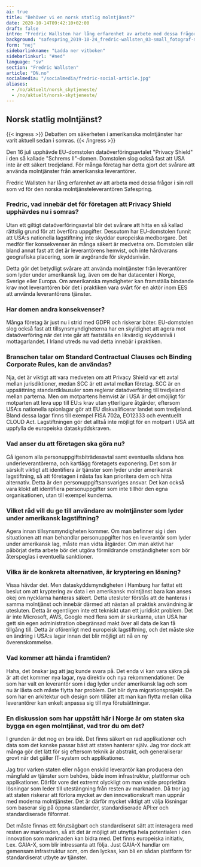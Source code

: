 ```yaml
---
ai: true
title: "Behöver vi en norsk statlig molntjänst?"
date: 2020-10-14T09:42:10+02:00
draft: false
intro: "Fredric Wallsten har lång erfarenhet av arbete med dessa frågor i sin roll som verkställande direktör för den norska molntjänstleverantören Safespring."
background: "safespring_2019-10-24_fredric-wallsten_03-small_fotograf-marcus-boberg.jpg"
form: "nej"
sidebarlinkname: "Ladda ner vitboken"
sidebarlinkurl: "#ned"
language: "sv"
section: "Fredric Wallsten"
article: "DN.no"
socialmedia: "/socialmedia/fredric-social-article.jpg"
aliases:
  - /no/aktuelt/norsk_skytjeneste/
  - /no/aktuelt/norsk-skytjeneste/
---
```


## Norsk statlig molntjänst?

{{< ingress >}}
Debatten om säkerheten i amerikanska molntjänster har varit aktuell sedan i somras.
{{< /ingress >}}

Den 16 juli upphävde EU-domstolen dataöverföringsavtalet "Privacy Shield" i den så kallade "Schrems II"-domen. Domstolen slog också fast att USA inte är ett säkert tredjeland. För många företag har detta gjort det svårare att använda molntjänster från amerikanska leverantörer.

Fredric Wallsten har lång erfarenhet av att arbeta med dessa frågor i sin roll som vd för den norska molntjänsteleverantören Safespring.

### Fredric, vad innebär det för företagen att Privacy Shield upphävdes nu i somras?

Utan ett giltigt dataöverföringsavtal blir det svårare att hitta en så kallad rättslig grund för att överföra uppgifter. Dessutom har EU-domstolen funnit att USA:s nationella lagstiftning inte skyddar europeiska medborgare. Det medför fler konsekvenser än många säkert är medvetna om. Domstolen slår bland annat fast att det är leverantörens hemvist, och inte hårdvarans geografiska placering, som är avgörande för skyddsnivån.

Detta gör det betydligt svårare att använda molntjänster från leverantörer som lyder under amerikansk lag, även om de har datacenter i Norge, Sverige eller Europa. Om amerikanska myndigheter kan framställa bindande krav mot leverantören bör det i praktiken vara svårt för en aktör inom EES att använda leverantörens tjänster.

### Har domen andra konsekvenser?

Många företag är just nu i strid med GDPR och riskerar böter. EU-domstolen slog också fast att tillsynsmyndigheterna har en skyldighet att agera mot dataöverföring när det inte går att fastställa en likvärdig skyddsnivå i mottagarlandet. I Irland utreds nu vad detta innebär i praktiken.

### Branschen talar om Standard Contractual Clauses och Binding Corporate Rules, kan de användas?

Nja, det är viktigt att vara medveten om att Privacy Shield var ett avtal mellan jurisdiktioner, medan SCC är ett avtal mellan företag. SCC är en uppsättning standardklausuler som reglerar dataöverföring till tredjeland mellan parterna. Men om motpartens hemvist är i USA är det omöjligt för motparten att leva upp till EU:s krav utan ytterligare åtgärder, eftersom USA:s nationella spionlagar gör att EU diskvalificerar landet som tredjeland. Bland dessa lagar finns till exempel FISA 702a, EO12333 och eventuellt CLOUD Act. Lagstiftningen gör det alltså inte möjligt för en motpart i USA att uppfylla de europeiska dataskyddskraven.

### Vad anser du att företagen ska göra nu?

Gå igenom alla personuppgiftsbiträdesavtal samt eventuella sådana hos underleverantörerna, och kartlägg företagets exponering. Det som är särskilt viktigt att identifiera är tjänster som lyder under amerikansk lagstiftning, så att företagen i nästa fas kan prioritera dem och hitta alternativ. Detta är den personuppgiftsansvariges ansvar. Det kan också vara klokt att identifiera personuppgifter som inte tillhör den egna organisationen, utan till exempel kunderna.

### Vilket råd vill du ge till användare av molntjänster som lyder under amerikansk lagstiftning?

Agera innan tillsynsmyndigheten kommer. Om man befinner sig i den situationen att man behandlar personuppgifter hos en leverantör som lyder under amerikansk lag, måste man vidta åtgärder. Om man aktivt har påbörjat detta arbete bör det utgöra förmildrande omständigheter som bör återspeglas i eventuella sanktioner.

### Vilka är de konkreta alternativen, är kryptering en lösning?

Vissa hävdar det. Men dataskyddsmyndigheten i Hamburg har fattat ett beslut om att kryptering av data i en amerikansk molntjänst bara kan anses okej om nycklarna hanteras säkert. Detta utesluter förstås att de hanteras i samma molntjänst och innebär därmed att nästan all praktisk användning är utesluten. Detta är egentligen inte ett tekniskt utan ett juridiskt problem. Det är inte Microsoft, AWS, Google med flera som är skurkarna, utan USA har gett sin egen administration obegränsad makt över all data de kan få tillgång till. Detta är oförenligt med europeisk lagstiftning, och det måste ske en ändring i USA:s lagar innan det blir möjligt att nå en ny överenskommelse.

### Vad kommer att hända i framtiden?

Haha, det önskar jag att jag kunde svara på. Det enda vi kan vara säkra på är att det kommer nya lagar, nya direktiv och nya rekommendationer. De som har valt en leverantör som i dag lyder under amerikansk lag och som nu är låsta och måste flytta har problem. Det blir dyra migrationsprojekt. De som har en arkitektur och design som tillåter att man kan flytta mellan olika leverantörer kan enkelt anpassa sig till nya förutsättningar.

### En diskussion som har uppstått här i Norge är om staten ska bygga en egen molntjänst, vad tror du om det?

I grunden är det nog en bra idé. Det finns säkert en rad applikationer och data som det kanske passar bäst att staten hanterar själv. Jag tror dock att många gör det lätt för sig eftersom teknik är abstrakt, och generaliserar grovt när det gäller IT-system och applikationer.

Jag tror varken staten eller någon enskild leverantör kan producera den mångfald av tjänster som behövs, både inom infrastruktur, plattformar och applikationer. Därför vore det extremt olyckligt om man valde proprietära lösningar som leder till utestängning från resten av marknaden. Då tror jag att staten riskerar att förlora mycket av den innovationskraft man uppnår med moderna molntjänster. Det är därför mycket viktigt att välja lösningar som baserar sig på öppna standarder, standardiserade API:er och standardiserade filformat.

Det måste finnas ett förutsägbart och standardiserat sätt att interagera med resten av marknaden, så att det är möjligt att utnyttja hela potentialen i den innovation som marknaden kan bidra med. Det finns europeiska initiativ, t.ex. GAIA-X, som blir intressanta att följa. Just GAIA-X handlar om gemensam infrastruktur som, om den lyckas, kan bli en sådan plattform för standardiserat utbyte av tjänster.

<span id="down" />
